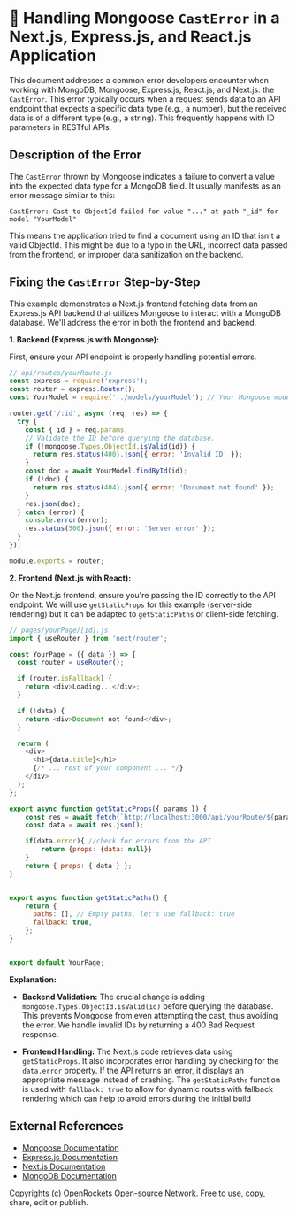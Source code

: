 # 🐞 Handling Mongoose `CastError` in a Next.js, Express.js, and React.js Application


This document addresses a common error developers encounter when working with MongoDB, Mongoose, Express.js, React.js, and Next.js: the `CastError`.  This error typically occurs when a request sends data to an API endpoint that expects a specific data type (e.g., a number), but the received data is of a different type (e.g., a string).  This frequently happens with ID parameters in RESTful APIs.

## Description of the Error

The `CastError` thrown by Mongoose indicates a failure to convert a value into the expected data type for a MongoDB field.  It usually manifests as an error message similar to this:

```
CastError: Cast to ObjectId failed for value "..." at path "_id" for model "YourModel"
```

This means the application tried to find a document using an ID that isn't a valid ObjectId.  This might be due to a typo in the URL, incorrect data passed from the frontend, or improper data sanitization on the backend.

## Fixing the `CastError` Step-by-Step

This example demonstrates a Next.js frontend fetching data from an Express.js API backend that utilizes Mongoose to interact with a MongoDB database.  We'll address the error in both the frontend and backend.

**1. Backend (Express.js with Mongoose):**

First, ensure your API endpoint is properly handling potential errors.

```javascript
// api/routes/yourRoute.js
const express = require('express');
const router = express.Router();
const YourModel = require('../models/yourModel'); // Your Mongoose model

router.get('/:id', async (req, res) => {
  try {
    const { id } = req.params;
    // Validate the ID before querying the database.
    if (!mongoose.Types.ObjectId.isValid(id)) {
      return res.status(400).json({ error: 'Invalid ID' });
    }
    const doc = await YourModel.findById(id);
    if (!doc) {
      return res.status(404).json({ error: 'Document not found' });
    }
    res.json(doc);
  } catch (error) {
    console.error(error);
    res.status(500).json({ error: 'Server error' });
  }
});

module.exports = router;
```

**2. Frontend (Next.js with React):**

On the Next.js frontend, ensure you're passing the ID correctly to the API endpoint.  We will use `getStaticProps` for this example (server-side rendering) but it can be adapted to `getStaticPaths` or client-side fetching.

```javascript
// pages/yourPage/[id].js
import { useRouter } from 'next/router';

const YourPage = ({ data }) => {
  const router = useRouter();

  if (router.isFallback) {
    return <div>Loading...</div>;
  }

  if (!data) {
    return <div>Document not found</div>;
  }

  return (
    <div>
      <h1>{data.title}</h1>
      {/* ... rest of your component ... */}
    </div>
  );
};

export async function getStaticProps({ params }) {
    const res = await fetch(`http://localhost:3000/api/yourRoute/${params.id}`);
    const data = await res.json();

    if(data.error){ //check for errors from the API
        return {props: {data: null}}
    }
    return { props: { data } };
}


export async function getStaticPaths() {
    return {
      paths: [], // Empty paths, let's use fallback: true
      fallback: true,
    };
}


export default YourPage;

```

**Explanation:**

* **Backend Validation:** The crucial change is adding `mongoose.Types.ObjectId.isValid(id)` before querying the database.  This prevents Mongoose from even attempting the cast, thus avoiding the error. We handle invalid IDs by returning a 400 Bad Request response.

* **Frontend Handling:**  The Next.js code retrieves data using `getStaticProps`. It also incorporates error handling by checking for the `data.error` property.  If the API returns an error, it displays an appropriate message instead of crashing.  The `getStaticPaths` function is used with `fallback: true` to allow for dynamic routes with fallback rendering which can help to avoid errors during the initial build


## External References

* [Mongoose Documentation](https://mongoosejs.com/docs/)
* [Express.js Documentation](https://expressjs.com/)
* [Next.js Documentation](https://nextjs.org/docs)
* [MongoDB Documentation](https://www.mongodb.com/docs)


Copyrights (c) OpenRockets Open-source Network. Free to use, copy, share, edit or publish.

